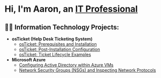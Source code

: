<h1>Hi, I'm Aaron, an <a href="https://linkedin.com/in/aaron-smith-aa595612">IT Professional</a></h1>

<h2>👨‍💻 Information Technology Projects:</h2>

- <b>osTicket (Help Desk Ticketing System)</b>
  - [osTicket: Prerequisites and Installation](https://github.com/SmithLAaron/osticket-prereqs)
  - [osTicket: Post-Installation Configuration](https://github.com/SmithLAaron/post-install-config)
  - [osTicket: Ticket Lifecycle Examples](https://github.com/SmithLAaron/ticket-lifecycle)
- <b>Microsoft Azure</b>
  - [Configuring Active Directory within Azure VMs](https://github.com/SmithLAaron/configure-ad)
  - [Network Security Groups (NSGs) and Inspecting Network Protocols](https://github.com/SmithLAaron/azure-network-protocols)
